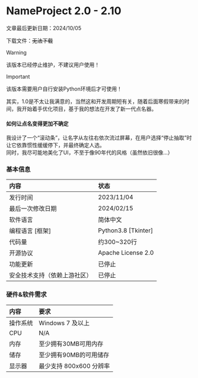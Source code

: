 # NameProject 2.0 - 2.10

文章最后更新日期：2024/10/05

下载文件：~~无法下载~~

> [!warning]
> 该版本已经停止维护，不建议用户使用！

> [!important]
> 该版本需要用户自行安装Python环境后才可使用！

其实，1.0是不太让我满意的，当然这和开发周期短有关，随着后面寒假带来的时间，我开始着手优化项目，基于我的想法在开发了新一代点名器。
#### 如何让点名变得更加不确定
我设计了一个“滚动条”，让名字从左往右依次流过屏幕，在用户选择“停止抽取”时让它依靠惯性缓缓停下，并最终确定人选。  
同时，我尽可能地美化了UI，不至于像90年代的风格（虽然依旧很像...）



### 基本信息

| 内容             | 状态                  |
|:---------------|:--------------------|
| 发行时间           | 2023/11/04          |
| 最后一次修改日期       | 2024/02/15          |
| 软件语言           | 简体中文                |
| 编程语言 [框架]      | Python3.8 [Tkinter] |
| 代码量            | 约300~320行           |
| 开源协议           | Apache License 2.0  |
| 功能更新           | 已停止                 |
| 安全技术支持（依赖上游社区） | 已停止                 |

### 硬件&软件需求  

| 内容   | 要求               |
|:-----|:-----------------|
| 操作系统 | Windows 7 及以上    |
| CPU  | N/A              |
| 内存   | 至少拥有30MB可用内存     |
| 储存   | 至少拥有90MB的可用储存    |
| 显示器  | 最少支持 800x600 分辨率 |